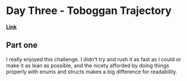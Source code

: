 # Day Three - Toboggan Trajectory

[**Link**](https://adventofcode.com/2020/day/3)

## Part one

I really enjoyed this challenge.
I didn't try and rush it as fast as I could or make it as lean as possible, and the nicety afforded by doing things properly with enums and structs makes a big difference for readability.
